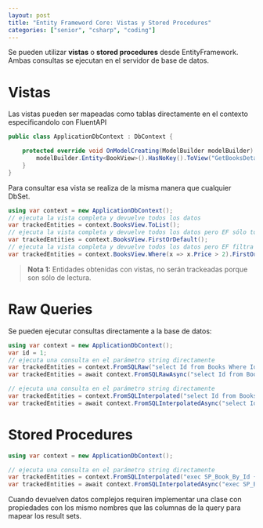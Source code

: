```yaml
---
layout: post
title: "Entity Frameword Core: Vistas y Stored Procedures"
categories: ["senior", "csharp", "coding"]
---
```


Se pueden utilizar **vistas** o **stored procedures** <!--more-->desde EntityFramework. Ambas consultas se ejecutan en el servidor de base de datos.

# Vistas

Las vistas pueden ser mapeadas como tablas directamente en el contexto especificandolo con FluentAPI

```csharp
public class ApplicationDbContext : DbContext {

    protected override void OnModelCreating(ModelBuilder modelBuilder) {
        modelBuilder.Entity<BookView>().HasNoKey().ToView("GetBooksDetails");
    }
}
```

Para consultar esa vista se realiza de la misma manera que cualquier DbSet.

```csharp
using var context = new ApplicationDbContext();
// ejecuta la vista completa y devuelve todos los datos
var trackedEntities = context.BooksView.ToList();
// ejecuta la vista completa y devuelve todos los datos pero EF sólo toma el primero
var trackedEntities = context.BooksView.FirstOrDefault();
// ejecuta la vista completa y devuelve todos los datos pero EF filtra el resultado y toma el primero
var trackedEntities = context.BooksView.Where(x => x.Price > 2).FirstOrDefault();
```

> **Nota 1:** Entidades obtenidas con vistas, no serán trackeadas porque son sólo de lectura.

# Raw Queries

Se pueden ejecutar consultas directamente a la base de datos:

```csharp
using var context = new ApplicationDbContext();
var id = 1;
// ejecuta una consulta en el parámetro string directamente
var trackedEntities = context.FromSQLRaw("select Id from Books Where Id = " + id);
var trackedEntities = await context.FromSQLRawAsync("select Id from Books Where Id = " + id);

// ejecuta una consulta en el parámetro string directamente
var trackedEntities = context.FromSQLInterpolated("select Id from Books Where Id = {0}", id);
var trackedEntities = await context.FromSQLInterpolatedAsync("select Id from Books Where Id = {0}", id);
```

# Stored Procedures

```csharp
using var context = new ApplicationDbContext();

// ejecuta una consulta en el parámetro string directamente
var trackedEntities = context.FromSQLInterpolated("exec SP_Book_By_Id {0}", id);
var trackedEntities = await context.FromSQLInterpolatedAsync("exec SP_Book_By_Id {0}", id);
```

Cuando devuelven datos complejos requiren implementar una clase con propiedades con los mismo nombres que las columnas de la query para mapear los result sets.
